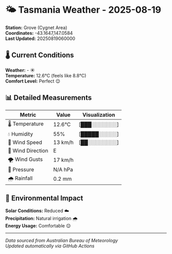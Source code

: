 # 🌤️ Tasmania Weather - 2025-08-19

**Station:** Grove (Cygnet Area)  
**Coordinates:** -43.1647,147.0584  
**Last Updated:** 20250819060000

## 🌡️ Current Conditions

**Weather:** - ☀️  
**Temperature:** 12.6°C (feels like 8.8°C)  
**Comfort Level:** Perfect 😌

## 📊 Detailed Measurements

| Metric | Value | Visualization |
|--------|-------|---------------|
| 🌡️ Temperature | 12.6°C | [███░░░░░░░] |
| 💧 Humidity | 55% | [█████░░░░░] |
| 💨 Wind Speed | 13 km/h | [██░░░░░░░░] |
| 🧭 Wind Direction | E | |
| 🌪️ Wind Gusts | 17 km/h | |
| 🔽 Pressure | N/A hPa | |
| 🌧️ Rainfall | 0.2 mm | |

## 🌱 Environmental Impact

**Solar Conditions:** Reduced ☁️  
**Precipitation:** Natural irrigation 🌧️  
**Energy Usage:** Comfortable 😌

---
*Data sourced from Australian Bureau of Meteorology*  
*Updated automatically via GitHub Actions*
